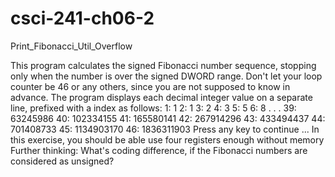 # csci-241-ch06-2
Print_Fibonacci_Util_Overflow

This program calculates the signed Fibonacci number sequence, stopping only when the number is over the signed DWORD range. Don't let your loop counter be 46 or any others, since you are not supposed to know in advance. The program displays each decimal integer value on a separate line, prefixed with a index as follows:
1: 1
2: 1
3: 2
4: 3
5: 5
6: 8
.
.
.
39: 63245986
40: 102334155
41: 165580141
42: 267914296
43: 433494437
44: 701408733
45: 1134903170
46: 1836311903
Press any key to continue ...
In this exercise, you should be able use four registers enough without memory
Further thinking: What's coding difference, if the Fibonacci numbers are considered as unsigned?
